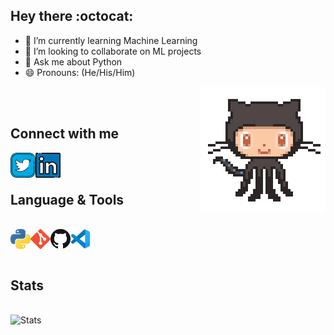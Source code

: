 ## Hey there :octocat:

<!--
**Atharv-777/Atharv-777** is a ✨ _special_ ✨ repository because its `README.md` (this file) appears on your GitHub profile.

Here are some ideas to get you started:
- 🔭 I’m currently working on ...
- 🤔 I’m looking for help with ...
- 📫 How to reach me: atharvbidwe11@gmail.com
- ⚡ Fun fact: ...-->
<!--  > 🌱 I’m currently learning Machine Learning<br>
 > 👯 I’m looking to collaborate on ML projects<br>
 > 💬 Ask me about Python<br>
 > 😄 Pronouns: (He/His/Him)

 <img align="right" top="0" alt="LinkedIn" src="icons/octocat.gif"/> -->
 <ul align="left">
      <li>🌱 I’m currently learning Machine Learning</li>
      <li>👯 I’m looking to collaborate on ML projects</li>
      <li>💬 Ask me about Python</li>
      <li>😄 Pronouns: (He/His/Him)</li>
</ul> 
<img align="right" alt="git" src="icons/octocat.gif">
  
<br><br>

## Connect with me
<a href="https://twitter.com/AtharvBidwe"><img align="left" alt="Twitter" src="icons/twitter.png" style="width:40px; height:40px;"/> </a>
<a href="https://www.linkedin.com/in/atharv-bidwe-2996631aa/"> <img align="left" alt="LinkedIn" src="icons/linkedin.png" style="width:40px; height:40px;"/></a>
<br><br>
## Language & Tools
<br>
<a href="https://www.python.org/about/"> <img align="left" alt="Python"  src="icons/python.png" /> </a>
<a href="https://git-scm.com/doc"> <img align="left" alt="Git"  src="icons/git.png" /> </a>
<a href="https://github.com/Atharv-777"> <img align="left" alt="Github"  src="icons/github.png" /> </a>
<a href="https://code.visualstudio.com/docs"> <img align="left" alt="VSCode"  src="icons/vscode.png" /> </a>

<br><br>
## Stats
<br>
<img align="left" alt="Stats" src="https://github-readme-stats.vercel.app/api?username=Atharv-777&&show_icons=true&title_color=ffffff&icon_color=ffffff&text_color=daf7dc&bg_color=000000" />

